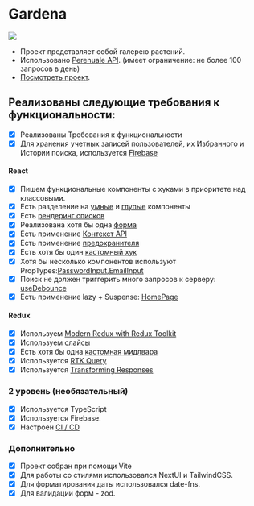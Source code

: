 # <h1>Gardena</h1>

<a href="https://github.com/itsannaw/gardena/actions"><img src="https://github.com/itsannaw/gardena/actions/workflows/cicd.yml/badge.svg" /></a>

* Проект представляет собой галерею растений.
* Использовано [Perenuale API](https://perenual.com/). (имеет ограничение: не более 100 запросов в день)
* [Посмотреть проект](https://gardena-plant.vercel.app/).

## Реализованы следующие требования к функциональности:

-   [x] Реализованы Требования к функциональности
-   [x] Для хранения учетных записей пользователей, их Избранного и Истории поиска, используется [Firebase](https://github.com/itsannaw/gardena/blob/main/src/services/firebase.ts)

#### React

-   [x] Пишем функциональные компоненты с хуками в приоритете над классовыми.
-   [x] Есть разделение на [умные](https://github.com/itsannaw/gardena/blob/main/src/pages/history/HistoryPage.tsx) и [глупые](https://github.com/itsannaw/gardena/blob/main/src/components/layout/footer/Footer.tsx) компоненты
-   [x] Есть [рендеринг списков](https://github.com/itsannaw/gardena/blob/main/src/components/gallery/Gallery.tsx)
-   [x] Реализована хотя бы одна [форма](https://github.com/itsannaw/gardena/blob/main/src/components/auth/AuthForm.tsx)
-   [x] Есть применение [Контекст API](https://github.com/itsannaw/gardena/blob/main/src/context/ThemeContext.tsx)
-   [x] Есть применение [предохранителя](https://github.com/itsannaw/gardena/blob/main/src/App.tsx)
-   [x] Есть хотя бы один [кастомный хук](https://github.com/itsannaw/gardena/blob/main/src/hooks/useIsLoggedIn.ts)
-   [x] Хотя бы несколько компонентов используют PropTypes:[PasswordInput](https://github.com/itsannaw/gardena/blob/main/src/components/ui/inputs/password/PasswordInput.tsx),[EmailInput](https://github.com/itsannaw/gardena/blob/main/src/components/ui/inputs/email/EmailInput.tsx)
-   [x] Поиск не должен триггерить много запросов к серверу: [useDebounce](https://github.com/itsannaw/gardena/blob/main/src/hooks/useDebounce.ts)
-   [x] Есть применение lazy + Suspense: [HomePage](https://github.com/itsannaw/gardena/blob/main/src/pages/home/HomePage.tsx)

#### Redux

-   [x] Используем [Modern Redux with Redux Toolkit](https://github.com/itsannaw/gardena/blob/main/src/store/index.ts)
-   [x] Используем [слайсы](https://github.com/itsannaw/gardena/blob/main/src/store/index.ts)
-   [x] Есть хотя бы одна [кастомная мидлвара](https://github.com/itsannaw/gardena/blob/main/src/store/middlewares/authMiddleware.ts)
-   [x] Используется [RTK Query](https://github.com/itsannaw/gardena/blob/main/src/store/api/plantsApi.ts)
-   [x] Используется [Transforming Responses](https://github.com/itsannaw/gardena/blob/main/src/store/api/plantsApi.ts)

### 2 уровень (необязательный)

-   [x] Используeтся TypeScript
-   [x] Используется Firebase.
-   [x] Настроен [CI / CD](https://github.com/itsannaw/gardena/blob/main/.github/workflows/cicd.yml)

### **Дополнительно**

-   [x] Проект собран при помощи Vite
-   [x] Для работы со стилями использовался NextUI и TailwindCSS.
-   [x] Для форматирования даты использовался date-fns.
-   [x] Для валидации форм - zod.
